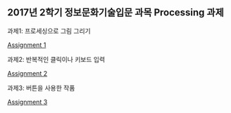 ## 2017년 2학기 정보문화기술입문 과목 Processing 과제

과제1: 프로세싱으로 그림 그리기

[Assignment 1](https://github.com/andrew-noh/SNU2017_2_PROCESSING/tree/master/Assignments/Assignment%201)

과제2: 반복적인 클릭이나 키보드 입력

[Assignment 2](https://github.com/andrew-noh/SNU2017_2_PROCESSING/tree/master/Assignments/Assignment%202)

과제3: 버튼을 사용한 작품

[Assignment 3](https://github.com/andrew-noh/SNU2017_2_PROCESSING/tree/master/Assignments/Assignment%203)

